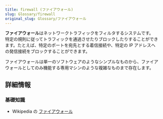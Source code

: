 ```yaml
---
title: firewall (ファイアウォール)
slug: Glossary/firewall
original_slug: Glossary/ファイアウォール
---
```


**ファイアウォール**はネットワークトラフィックをフィルタするシステムです。 特定の規則に従ってトラフィックを通過させたりブロックしたりすることができます。たとえば、特定のポートを宛先とする着信接続や、特定の IP アドレスへの発信接続をブロックすることができます。

ファイアウォールは単一のソフトウェアのようなシンプルなものから、ファイアウォールとしてのみ機能する専用マシンのような複雑なものまで存在します。

## 詳細情報

### 基礎知識

- Wikipedia の [ファイアウォール ](https://ja.wikipedia.org/wiki/ファイアウォール )
